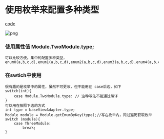 
# 使用枚举来配置多种类型
[code](https://github.com/yuanbin3136/tv_demo/blob/master/app/src/main/java/com/wind/yuanbin/demo/waterfall/WaterFallAdapter2.java)

![png](https://github.com/yuanbin3136/tv_demo/raw/master/app/img/enum.png?raw=true"枚举")
### 使用属性值 Module.TwoModule.type;
    可以比较方便，集中的配置多种类型，
    enum0(a,b,c,d),enum1(a,b,c,d),enum2(a,b,c,d),enum3(a,b,c,d),enum4(a,b,c,d)
### 在swtich中使用

    很有趣的是枚举中的属性，虽然不可更改，但不能用在 case后边，如下
    switch(int){
        case Module.TwoModule.type: // 这种写法不能通过编译
    }
    可以用在按照下边的方式
    int type = baseViewAdapter.type;
    Module module = Module.getEnumByKey(type);//写在枚举内，同过遍历获取枚举
    switch (module){
        case ThreeModule:
            break;
    }